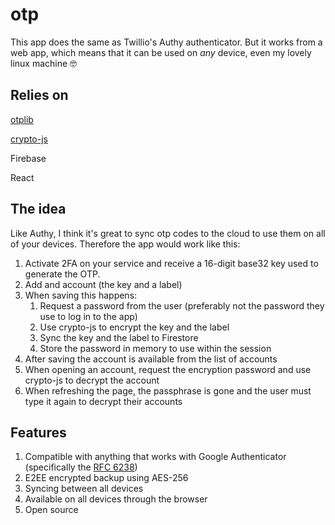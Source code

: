 # otp

This app does the same as Twillio's Authy authenticator. But it works from a web app, which means that it can be used on *any* device, even my lovely linux machine 🤓

## Relies on

[otplib](https://www.npmjs.com/package/otplib)

[crypto-js](https://www.npmjs.com/package/crypto-js)

Firebase

React

## The idea

Like Authy, I think it's great to sync otp codes to the cloud to use them on all of your devices. Therefore the app would work like this:

1. Activate 2FA on your service and receive a 16-digit base32 key used to generate the OTP.
2. Add and account (the key and a label)
3. When saving this happens:
   1. Request a password from the user (preferably not the password they use to log in to the app)
   2. Use crypto-js to encrypt the key and the label
   3. Sync the key and the label to Firestore
   4. Store the password in memory to use within the session
4. After saving the account is available from the list of accounts
5. When opening an account, request the encryption password and use crypto-js to decrypt the account
6. When refreshing the page, the passphrase is gone and the user must type it again to decrypt their accounts

## Features

1. Compatible with anything that works with Google Authenticator (specifically the [RFC 6238](https://tools.ietf.org/html/rfc6238))
2. E2EE encrypted backup using AES-256
3. Syncing between all devices
4. Available on all devices through the browser
5. Open source

